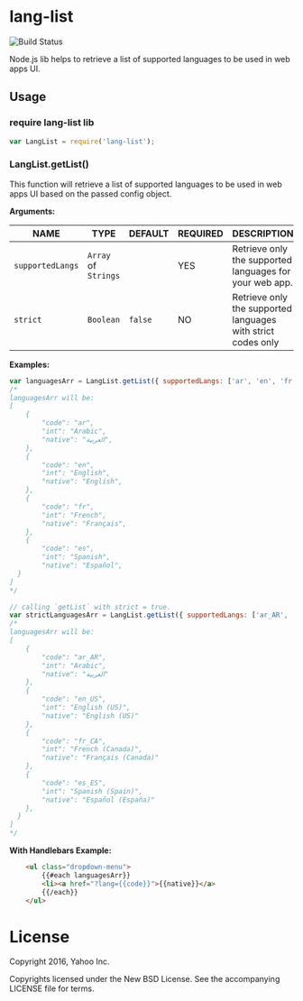 # lang-list
![Build Status](https://github.com/shadiabuhilal/lang-list/actions/workflows/push-workflows.yml/badge.svg)


Node.js lib helps to retrieve a list of supported languages to be used in web apps UI.


## Usage

### require lang-list lib
```js
var LangList = require('lang-list');
```

### LangList.getList()
This function will retrieve a list of supported languages to be used in web apps UI based on the passed config object.

__Arguments:__


|     NAME       |        TYPE          | DEFAULT | REQUIRED | DESCRIPTION                                                  |
|----------------|----------------------|---------|----------|--------------------------------------------------------------|
| `supportedLangs` | `Array` of `Strings` |         |    YES   | Retrieve only the supported languages for your web app.      |
| `strict`         | `Boolean`            | `false` |     NO   | Retrieve only the supported languages with strict codes only |


__Examples:__

```js 
var languagesArr = LangList.getList({ supportedLangs: ['ar', 'en', 'fr', 'es'] });
/*
languagesArr will be: 
[
    {
        "code": "ar",
        "int": "Arabic",
        "native": "العربية",
    },
    {
        "code": "en",
        "int": "English",
        "native": "English",
    },
    {
        "code": "fr",
        "int": "French",
        "native": "Français",
    },
    {
        "code": "es",
        "int": "Spanish",
        "native": "Español",
  }
]
*/
```

```js
// calling `getList` with strict = true.
var strictLanguagesArr = LangList.getList({ supportedLangs: ['ar_AR', 'en_US', 'fr_CA', 'es_ES'], strict: true );
/*
languagesArr will be: 
[
    {
        "code": "ar_AR",
        "int": "Arabic",
        "native": "العربية"
    },
    {
        "code": "en_US",
        "int": "English (US)",
        "native": "English (US)"
    },
    {
        "code": "fr_CA",
        "int": "French (Canada)",
        "native": "Français (Canada)"
    },
    {
        "code": "es_ES",
        "int": "Spanish (Spain)",
        "native": "Español (España)"
    },
  }
]
*/
```

__With Handlebars Example:__
```html
    <ul class="dropdown-menu">
        {{#each languagesArr}}
        <li><a href="?lang={{code}}">{{native}}</a>
        {{/each}}
    </ul>
```

# License

Copyright 2016, Yahoo Inc.

Copyrights licensed under the New BSD License. See the accompanying LICENSE file for terms.
